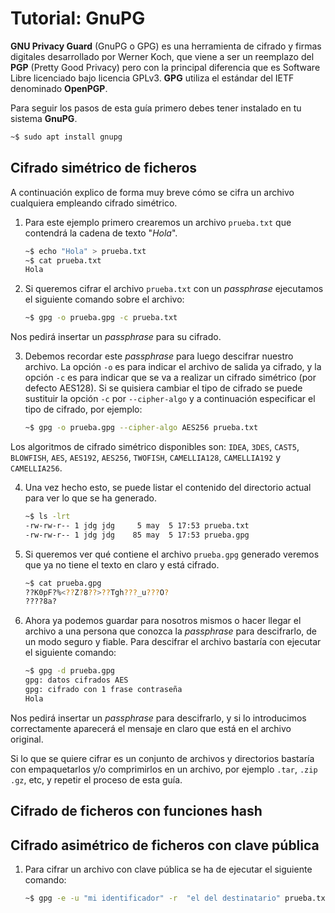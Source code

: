 # Tutorial: GnuPG
**GNU Privacy Guard** (GnuPG o GPG) es una herramienta de cifrado y firmas digitales desarrollado por Werner Koch, que viene a ser un reemplazo del **PGP** (Pretty Good Privacy) pero con la principal diferencia que es Software Libre licenciado bajo licencia GPLv3. **GPG** utiliza el estándar del IETF denominado **OpenPGP**.

Para seguir los pasos de esta guía primero debes tener instalado en tu sistema **GnuPG**.
```bash
~$ sudo apt install gnupg
```

## Cifrado simétrico de ficheros
A continuación explico de forma muy breve cómo se cifra un archivo cualquiera empleando cifrado simétrico.

1. Para este ejemplo primero crearemos un archivo `prueba.txt` que contendrá la cadena de texto "*Hola*".
    ```bash
    ~$ echo "Hola" > prueba.txt
    ~$ cat prueba.txt
    Hola
    ```

2. Si queremos cifrar el archivo `prueba.txt` con un *passphrase* ejecutamos el siguiente comando sobre el archivo:
    ```bash
    ~$ gpg -o prueba.gpg -c prueba.txt
    ```
Nos pedirá insertar un *passphrase* para su cifrado.

3. Debemos recordar este *passphrase* para luego descifrar nuestro archivo. La opción `-o` es para indicar el archivo de salida ya cifrado, y la opción `-c` es para indicar que se va a realizar un cifrado simétrico (por defecto AES128). Si se quisiera cambiar el tipo de cifrado se puede sustituir la opción `-c` por `--cipher-algo` y a continuación especificar el tipo de cifrado, por ejemplo:
    ```bash
    ~$ gpg -o prueba.gpg --cipher-algo AES256 prueba.txt
    ```
Los algoritmos de cifrado simétrico disponibles son: `IDEA`, `3DES`, `CAST5`, `BLOWFISH`, `AES`, `AES192`, `AES256`, `TWOFISH`, `CAMELLIA128`, `CAMELLIA192` y `CAMELLIA256`.

4. Una vez hecho esto, se puede listar el contenido del directorio actual para ver lo que se ha generado.
    ```bash
    ~$ ls -lrt
    -rw-rw-r-- 1 jdg jdg     5 may  5 17:53 prueba.txt
    -rw-rw-r-- 1 jdg jdg    85 may  5 17:53 prueba.gpg
    ```

5. Si queremos ver qué contiene el archivo `prueba.gpg` generado veremos que ya no tiene el texto en claro y está cifrado.
    ```bash
    ~$ cat prueba.gpg
    ??K0pF?%<??Z?8??>??Tgh???_u???O?
    ????8a?
    ```

6. Ahora ya podemos guardar para nosotros mismos o hacer llegar el archivo a una persona que conozca la *passphrase* para descifrarlo, de un modo seguro y fiable. Para descifrar el archivo bastaría con ejecutar el siguiente comando:
    ```bash
    ~$ gpg -d prueba.gpg
    gpg: datos cifrados AES
    gpg: cifrado con 1 frase contraseña
    Hola
    ```
Nos pedirá insertar un *passphrase* para descifrarlo, y si lo introducimos correctamente aparecerá el mensaje en claro que está en el archivo original.

Si lo que se quiere cifrar es un conjunto de archivos y directorios bastaría con empaquetarlos y/o comprimirlos en un archivo, por ejemplo `.tar`, `.zip` `.gz`, etc, y repetir el proceso de esta guía.

## Cifrado de ficheros con funciones hash


## Cifrado asimétrico de ficheros con clave pública
1. Para cifrar un archivo con clave pública se ha de ejecutar el siguiente comando:
    ```bash
    ~$ gpg -e -u ​"mi identificador"​ -r ​ "el del destinatario"​ prueba.txt
    ```
